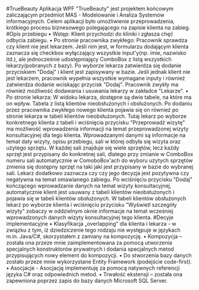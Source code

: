 #TrueBeauty
Aplikacja WPF "TrueBeauty" jest projektem końcowym zaliczającym przedmiot MAS - Modelowanie i Analiza Systemów informacyjnych. Celem aplikacji było umożliwienie przeprowadzenia, krótkiego procesu biznesowego polegającego na zapisie klienta na zabieg.
#Opis przebiegu
•	Wstęp:
Klient przychodzi do kliniki i zgłasza chęć odbycia zabiegu.
•	Po stronie pracownika zwykłego:
Pracownik sprawdza czy klient nie jest lekarzem. Jeśli nim jest, w formularzu dodającym klienta zaznacza się checkbox wyłączający wszystkie input'y(np. imie, nazwisko itd.), ale jednocześnie udostępniający ComboBox z listą wszystkich lekarzy(pobranych z bazy). Po wyborze lekarza zatwierdza się dodanie przyciskiem "Dodaj" i klient jest zapisywany w bazie. Jeśli jednak klient nie jest lekarzem, pracownik wypełnia wszystkie wymagane inputy i również zatwierdza dodanie wciskając przycisk "Dodaj". Pracownik zwykły ma również możliwość dodawania i usuwania lekarzy w zakładce "Lekarze".
•	Po stronie lekarza:
W widoku lekarza, dostępne są dwie tabele, na które ma on wpływ. Tabela z listą klientów nieobsłużonych i obsłużonych. Po dodaniu przez pracownika zwykłego nowego klienta pojawia się on również po stronie lekarza w tabeli klientów nieobsłużonych. Tutaj lekarz po wyborze konkretnego klienta z tabeli i wciśnięcia przycisku "Przeprowadź wizytę" ma możliwość wprowadzenia informacji na temat przeprowadzonej wizyty konsultacyjnej dla tego klienta. Wprowadzanymi danymi są informacje na temat daty wizyty, opisu przebiegu, sali w której odbyła się wizyta oraz użytego sprzętu. W każdej sali znajduje się wiele sprzętów, lecz każdy sprzęt jest przypisany do konkretnej sali, dlatego przy zmianie w ComboBox numeru sali automatycznie w ComoboBox'ach do wyboru użytych sprzętów zmienia się dostępny sprzęt na taki jaki jest przypisany w bazie do wybranej sali. Lekarz dodatkowo zaznacza czy czy jego decyzja jest pozytywna czy negatywna na temat omawianego zabiegu. Po wciśnięciu przycisku "Dodaj" kończącego wprowadzanie danych na temat wizyty konsultacyjnej, automatycznie klient jest usuwany z tabeli klientów nieobsłużonych i pojawia się w tabeli klientów obsłużonych. W tabeli klientów obsłużonych lekarz po wyborze klienta i wciśnięciu przycisku "Wyświetl szczegóły wizyty" zobaczy w oddzielnym oknie informacje na temat wcześniej wprowadzonych danych wizyty konsultacyjnej tego klienta.
#Decyje implementacyjne
•	Klasyfikacja „overlapping” dla klienta i lekarza - w związku z tym, iż dziedziczenie tego rodzaju nie występuje w językach m.in. Java/C#, skorzystałem z zamiany na kompozycję.
•	Kompozycja – została ona przeze mnie zaimplementowana za pomocą utworzenia specjalnych konstruktorów prywatnych i dodania specjalnych metod przypisujących nowy element do kompozycji.
•	Do stworzenia bazy danych zostało przeze mnie wykorzystane Entity Framework (podejście code-first).
•	Asocjacje - Asocjację implementuję za pomocą natywnych referencji języka C# oraz odpowiednich metod.
•	Trwałość ekstensji – została ona zapewniona poprzez zapis do bazy danych Microsoft SQL Server.

